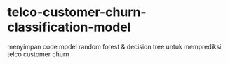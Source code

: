 # telco-customer-churn-classification-model
menyimpan code model random forest &amp; decision tree untuk memprediksi telco customer churn
